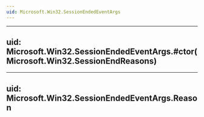 ```yaml
---
uid: Microsoft.Win32.SessionEndedEventArgs
---
```


---
uid: Microsoft.Win32.SessionEndedEventArgs.#ctor(Microsoft.Win32.SessionEndReasons)
---

---
uid: Microsoft.Win32.SessionEndedEventArgs.Reason
---
